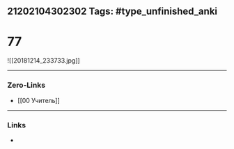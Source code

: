 21202104302302
Tags: #type_unfinished_anki 
---
# 77

![[20181214_233733.jpg]]

---
### Zero-Links
- [[00 Учитель]]
---
### Links
-